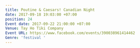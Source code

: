 ```yaml
---
title: Poutine & Caesars! Canadian Night
date: 2017-09-18 19:03:00 +07:00
position: 24
Event date: 2017-09-22 21:00:00 +07:00
Venue: Tay Ho Tiki Company
Event URL: https://www.facebook.com/events/390038961414462
Genre: 'festival '
---
```


